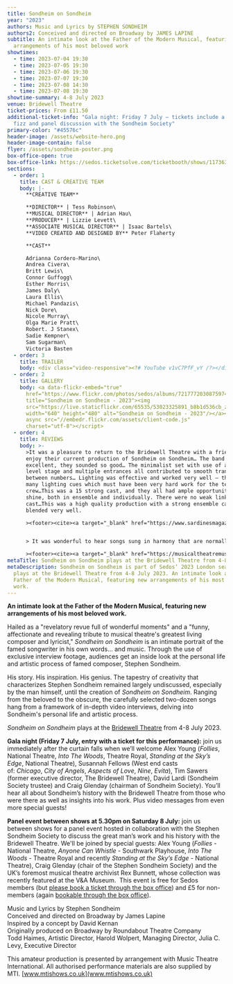 ```yaml
---
title: Sondheim on Sondheim
year: "2023"
authors: Music and Lyrics by STEPHEN SONDHEIM
authors2: Conceived and directed on Broadway by JAMES LAPINE
subtitle: An intimate look at the Father of the Modern Musical, featuring new
  arrangements of his most beloved work
showtimes:
  - time: 2023-07-04 19:30
  - time: 2023-07-05 19:30
  - time: 2023-07-06 19:30
  - time: 2023-07-07 19:30
  - time: 2023-07-08 14:30
  - time: 2023-07-08 19:30
showtime-summary: 4-8 July 2023
venue: Bridewell Theatre
ticket-prices: From £11.50
additional-ticket-info: "Gala night: Friday 7 July – tickets include a glass of
  fizz and panel discussion with the Sondheim Society"
primary-color: "#45576c"
header-image: /assets/website-hero.png
header-image-contain: false
flyer: /assets/sondheim-poster.png
box-office-open: true
box-office-link: https://sedos.ticketsolve.com/ticketbooth/shows/1173636618
sections:
  - order: 1
    title: CAST & CREATIVE TEAM
    body: |-
      **CREATIVE TEAM**

      **DIRECTOR** | Tess Robinson\
      **MUSICAL DIRECTOR** | Adrian Hau\
      **PRODUCER** | Lizzie Levett\
      **ASSOCIATE MUSICAL DIRECTOR** | Isaac Bartels\
      **VIDEO CREATED AND DESIGNED BY** Peter Flaherty

      **CAST**

      Adrianna Cordero-Marino\
      Andrea Civera\
      Britt Lewis\
      Connor Guffogg\
      Esther Morris\
      James Daly\
      Laura Ellis\
      Michael Pandazis\
      Nick Dore\
      Nicole Murray\
      Olga Marie Pratt\
      Robert. J Stanex\
      Sadie Kempner\
      Sam Sugarman\
      Victoria Basten
  - order: 3
    title: TRAILER
    body: <div class="video-responsive"><?# YouTube v1vC7PfF_vY /?></div>
  - order: 2
    title: GALLERY
    body: <a data-flickr-embed="true"
      href="https://www.flickr.com/photos/sedos/albums/72177720308759741"
      title="Sondheim on Sondheim - 2023"><img
      src="https://live.staticflickr.com/65535/53023325891_b8b1d536cb_z.jpg"
      width="640" height="480" alt="Sondheim on Sondheim - 2023"/></a><script
      async src="//embedr.flickr.com/assets/client-code.js"
      charset="utf-8"></script>
  - order: 4
    title: REVIEWS
    body: >-
      >It was a pleasure to return to the Bridewell Theatre with a friend to
      enjoy their current production of Sondheim on Sondheim… The band were
      excellent, they sounded so good… The minimalist set with use of a split
      level stage and multiple entrances all contributed to smooth transitions
      between numbers… Lighting was effective and worked very well – there were
      many lighting cues which must have been very hard work for the technical
      crew…This was a 15 strong cast, and they all had ample opportunity to
      shine, both in ensemble and individually. There were no weak links in the
      cast…This was a high quality production with a strong ensemble cast who
      blended very well.   

      ><footer><cite><a target="_blank" href="https://www.sardinesmagazine.co.uk/review/sondheim-on-sondheim/">Sondheim on Sondheim, 2023, Sardines (****)</a></cite></footer>


      > It was wonderful to hear songs sung in harmony that are normally sung as solos and it was this area in particular that Sedos excelled at. The moments when the entire cast were on stage, singing in harmony, were my highlights of the night. The MD, Adrian Hau must be commended on the hard work that must have gone into getting such a glorious sound from the cast… Whilst talking about Adrian Hau I must also commend the band. Playing Sondheim is no easy task but this 8 piece band managed to make it sound seamless. Combined with a great sound design by Adam Coppard which ensured that the band and vocals were well balanced and the harmonies blended it was a professional sounding show… The show was directed by Tess Robinson and she ensured that the production was exceedingly slick… The set was simple but well utilised… The cast was made up of 15 very strong performers resulting in the aforementioned wonderful choral singing however there were also some moments where the soloists got a chance to shine.

      ><footer><cite><a target="_blank" href="https://musicaltheatremusings.co.uk/sondheim-on-sondheim">Sondheim on Sondheim, 2023, Musical Theatre Musings</a></cite></footer>
metaTitle: Sondheim on Sondheim plays at the Bridewell Theatre from 4-8 July 2023
metaDescription: Sondheim on Sondheim is part of Sedos’ 2023 London season and
  plays at the Bridewell Theatre from 4-8 July 2023. An intimate look at the
  Father of the Modern Musical, featuring new arrangements of his most beloved
  work.
---
```

**An intimate look at the Father of the Modern Musical, featuring new arrangements of his most beloved work.**

Hailed as a "revelatory revue full of wonderful moments" and a "funny, affectionate and revealing tribute to musical theatre's greatest living composer and lyricist," *Sondheim on Sondheim* is an intimate portrait of the famed songwriter in his own words... and music. Through the use of exclusive interview footage, audiences get an inside look at the personal life and artistic process of famed composer, Stephen Sondheim.

His story. His inspiration. His genius. The tapestry of creativity that characterizes Stephen Sondheim remained largely undiscussed, especially by the man himself, until the creation of *Sondheim on Sondheim*. Ranging from the beloved to the obscure, the carefully selected two-dozen songs hang from a framework of in-depth video interviews, delving into Sondheim's personal life and artistic process.

*Sondheim on Sondheim* plays at the [Bridewell Theatre](https://sedos.co.uk/venues/bridewell) from 4-8 July 2023.

**Gala night (Friday 7 July, entry with a ticket for this performance):** join us immediately after the curtain falls when we’ll welcome Alex Young (*Follies*, National Theatre, *Into The Woods*, Theatre Royal, *Standing at the Sky’s Edge*, National Theatre), Susannah Fellows (West end casts of: *Chicago*, *City of Angels*, *Aspects of Love*, *Nine*, *Evita*), Tim Sawers (former executive director, The Bridewell Theatre), David Lardi (Sondheim Society trustee) and Craig Glenday (chairman of Sondheim Society). You’ll hear all about Sondheim’s history with the Bridewell Theatre from those who were there as well as insights into his work. Plus video messages from even more special guests!

**Panel event between shows at 5.30pm on Saturday 8 July:** join us between shows for a panel event hosted in collaboration with the Stephen Sondheim Society to discuss the great man’s work and his history with the Bridewell Theatre. We'll be joined by special guests: Alex Young (*Follies* - National Theatre, *Anyone Can Whistle* - Southwark Playhouse, *Into The Woods* - Theatre Royal and recently *Standing at the Sky’s Edge* - National Theatre), Craig Glenday (chair of the Stephen Sondheim Society) and the UK’s foremost musical theatre archivist Rex Bunnett, whose collection was recently featured at the V&A Museum.  This event is free for Sedos members (but [please book a ticket through the box office](https://sedos.ticketsolve.com/ticketbooth/shows/1173644709)) and £5 for non-members (again [bookable through the box office](https://sedos.ticketsolve.com/ticketbooth/shows/1173644709)). 

Music and Lyrics by Stephen Sondheim\
Conceived and directed on Broadway by James Lapine\
Inspired by a concept by David Kernan\
Originally produced on Broadway by Roundabout Theatre Company\
Todd Haimes, Artistic Director, Harold Wolpert, Managing Director, Julia C. Levy, Executive Director

This amateur production is presented by arrangement with Music Theatre International. All authorised performance materials are also supplied by MTI. [www.mtishows.co.uk](www.mtishows.co.uk)